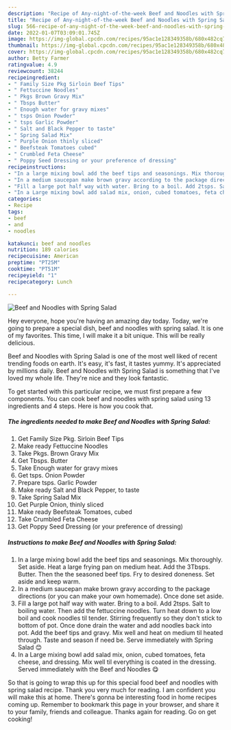 ```yaml
---
description: "Recipe of Any-night-of-the-week Beef and Noodles with Spring Salad"
title: "Recipe of Any-night-of-the-week Beef and Noodles with Spring Salad"
slug: 566-recipe-of-any-night-of-the-week-beef-and-noodles-with-spring-salad
date: 2022-01-07T03:09:01.745Z
image: https://img-global.cpcdn.com/recipes/95ac1e128349358b/680x482cq70/beef-and-noodles-with-spring-salad-recipe-main-photo.jpg
thumbnail: https://img-global.cpcdn.com/recipes/95ac1e128349358b/680x482cq70/beef-and-noodles-with-spring-salad-recipe-main-photo.jpg
cover: https://img-global.cpcdn.com/recipes/95ac1e128349358b/680x482cq70/beef-and-noodles-with-spring-salad-recipe-main-photo.jpg
author: Betty Farmer
ratingvalue: 4.9
reviewcount: 38244
recipeingredient:
- " Family Size Pkg Sirloin Beef Tips"
- " Fettuccine Noodles"
- " Pkgs Brown Gravy Mix"
- " Tbsps Butter"
- " Enough water for gravy mixes"
- " tsps Onion Powder"
- " tsps Garlic Powder"
- " Salt and Black Pepper to taste"
- " Spring Salad Mix"
- " Purple Onion thinly sliced"
- " Beefsteak Tomatoes cubed"
- " Crumbled Feta Cheese"
- " Poppy Seed Dressing or your preference of dressing"
recipeinstructions:
- "In a large mixing bowl add the beef tips and seasonings. Mix thoroughly. Set aside. Heat a large frying pan on medium heat. Add the 3Tbsps. Butter. Then the the seasoned beef tips. Fry to desired doneness. Set aside and keep warm."
- "In a medium saucepan make brown gravy according to the package directions (or you can make your own homemade). Once done set aside."
- "Fill a large pot half way with water. Bring to a boil. Add 2tsps. Salt to boiling water. Then add the fettuccine noodles. Turn heat down to a low boil and cook noodles til tender. Stirring frequently so they don&#39;t stick to bottom of pot. Once done drain the water and add noodles back into pot. Add the beef tips and gravy. Mix well and heat on medium til heated through. Taste and season if need be. Serve immediately with Spring Salad 😊"
- "In a Large mixing bowl add salad mix, onion, cubed tomatoes, feta cheese, and dressing. Mix well til everything is coated in the dressing. Served immediately with the Beef and Noodles 😋"
categories:
- Recipe
tags:
- beef
- and
- noodles

katakunci: beef and noodles 
nutrition: 189 calories
recipecuisine: American
preptime: "PT25M"
cooktime: "PT51M"
recipeyield: "1"
recipecategory: Lunch

---
```



![Beef and Noodles with Spring Salad](https://img-global.cpcdn.com/recipes/95ac1e128349358b/680x482cq70/beef-and-noodles-with-spring-salad-recipe-main-photo.jpg)

Hey everyone, hope you're having an amazing day today. Today, we're going to prepare a special dish, beef and noodles with spring salad. It is one of my favorites. This time, I will make it a bit unique. This will be really delicious.

Beef and Noodles with Spring Salad is one of the most well liked of recent trending foods on earth. It's easy, it's fast, it tastes yummy. It's appreciated by millions daily. Beef and Noodles with Spring Salad is something that I've loved my whole life. They're nice and they look fantastic.




To get started with this particular recipe, we must first prepare a few components. You can cook beef and noodles with spring salad using 13 ingredients and 4 steps. Here is how you cook that.

<!--inarticleads1-->

##### The ingredients needed to make Beef and Noodles with Spring Salad:

1. Get  Family Size Pkg. Sirloin Beef Tips
1. Make ready  Fettuccine Noodles
1. Take  Pkgs. Brown Gravy Mix
1. Get  Tbsps. Butter
1. Take  Enough water for gravy mixes
1. Get  tsps. Onion Powder
1. Prepare  tsps. Garlic Powder
1. Make ready  Salt and Black Pepper, to taste
1. Take  Spring Salad Mix
1. Get  Purple Onion, thinly sliced
1. Make ready  Beefsteak Tomatoes, cubed
1. Take  Crumbled Feta Cheese
1. Get  Poppy Seed Dressing (or your preference of dressing)




<!--inarticleads2-->

##### Instructions to make Beef and Noodles with Spring Salad:

1. In a large mixing bowl add the beef tips and seasonings. Mix thoroughly. Set aside. Heat a large frying pan on medium heat. Add the 3Tbsps. Butter. Then the the seasoned beef tips. Fry to desired doneness. Set aside and keep warm.
1. In a medium saucepan make brown gravy according to the package directions (or you can make your own homemade). Once done set aside.
1. Fill a large pot half way with water. Bring to a boil. Add 2tsps. Salt to boiling water. Then add the fettuccine noodles. Turn heat down to a low boil and cook noodles til tender. Stirring frequently so they don&#39;t stick to bottom of pot. Once done drain the water and add noodles back into pot. Add the beef tips and gravy. Mix well and heat on medium til heated through. Taste and season if need be. Serve immediately with Spring Salad 😊
1. In a Large mixing bowl add salad mix, onion, cubed tomatoes, feta cheese, and dressing. Mix well til everything is coated in the dressing. Served immediately with the Beef and Noodles 😋




So that is going to wrap this up for this special food beef and noodles with spring salad recipe. Thank you very much for reading. I am confident you will make this at home. There's gonna be interesting food in home recipes coming up. Remember to bookmark this page in your browser, and share it to your family, friends and colleague. Thanks again for reading. Go on get cooking!
